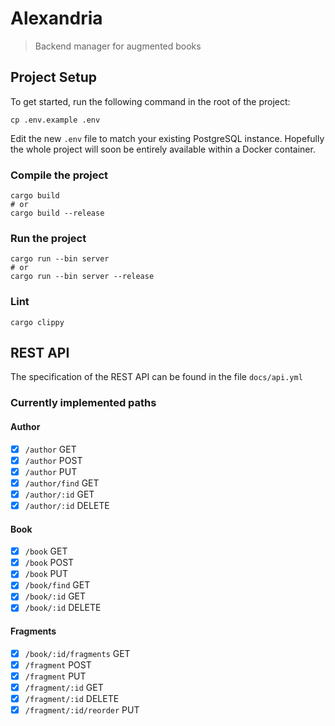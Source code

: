 # Alexandria

> Backend manager for augmented books

## Project Setup

To get started, run the following command in the root of the project:

```shell
cp .env.example .env
```

Edit the new `.env` file to match your existing PostgreSQL instance.
Hopefully the whole project will soon be entirely available within a
Docker container.

### Compile the project
```shell
cargo build
# or
cargo build --release
```

### Run the project
```shell
cargo run --bin server
# or
cargo run --bin server --release
```

### Lint
```shell
cargo clippy
```

## REST API
The specification of the REST API can be found in the file `docs/api.yml`

### Currently implemented paths

#### Author
- [X] `/author` GET
- [X] `/author` POST
- [X] `/author` PUT
- [X] `/author/find` GET
- [X] `/author/:id` GET
- [X] `/author/:id` DELETE

#### Book
- [X] `/book` GET
- [X] `/book` POST
- [X] `/book` PUT
- [X] `/book/find` GET
- [X] `/book/:id` GET
- [X] `/book/:id` DELETE

#### Fragments
- [X] `/book/:id/fragments` GET
- [X] `/fragment` POST
- [X] `/fragment` PUT
- [X] `/fragment/:id` GET
- [X] `/fragment/:id` DELETE
- [X] `/fragment/:id/reorder` PUT
